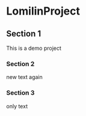 LomilinProject
=============

## Section 1
This is a demo project

### Section 2
new text again

### Section 3
only text
